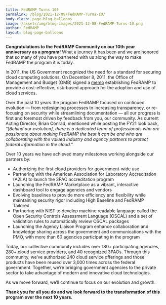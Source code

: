 ```yaml
---
title: FedRAMP Turns 10! 
permalink: /blog/2021-12-08/FedRAMP-Turns-10/
body-class: page-blog-balloons
image: /assets/img/blog-images/2021-12-08-FedRAMP-Turns-10.png
author: FedRAMP
layout: blog-page-balloons
---
```


**Congratulations to the FedRAMP Community on our 10th year anniversary as a program!** What a journey it has been and we are honored that so many of you have partnered with us along the way to make FedRAMP the program it is today. 

In 2011, the US Government recognized the need for a standard for securing cloud computing solutions. On December 8, 2011, the Office of Management and Budget (OMB) signed a [memo](https://www.fismacenter.com/fedrampmemo.pdf) establishing FedRAMP to provide a cost-effective, risk-based approach for the adoption and use of cloud services.  

Over the past 10 years the program FedRAMP focused on continued evolution — from redesigning processes to increasing transparency, or re-focusing on security while streamlining documentation — all our progress is first and foremost driven by feedback from you, our community. As current Acting Director, Brian Conrad, mentioned while posting the FY21 look back, *“[Behind our evolution], there is a dedicated team of professionals who are passionate about making FedRAMP the best it can be and who are collaborating with the valued industry and agency partners to protect federal information in the cloud.”*

Over 10 years we have achieved many milestones working alongside our partners by: 
- Authorizing the first cloud providers for government-wide use
- Partnering with the American Association for Laboratory Accreditation (A2LA) to launch the 3PAO accreditation program
- Launching the FedRAMP Marketplace as a vibrant, interactive dashboard tool to engage agencies and vendors
- Evolving baselines to provide more efficiency and flexibility while maintaining security rigor including High Baseline and FedRAMP Tailored
- Partnering with NIST to develop machine readable language called the Open Security Controls Assessment Language (OSCAL) and a set of validation rules to automatically review OSCAL packages
- Launching the Agency Liaison Program enhance collaboration and knowledge sharing across the government and communications with the PMO, with more than 60 agencies participating in the program

Today, our collective community includes over 180+ participating agencies, 280+ cloud service providers, and 40 recognized 3PAOs. Through this community, we’ve authorized 240 cloud service offerings and those products have been reused over 3,000 times across the federal government. Together, we’re bridging government agencies to the private sector to take advantage of modern and innovative cloud technologies.

As we move forward, we’ll continue to focus on our evolution and growth. 

**Thank you for all you do and we look forward to the transformation of this program over the next 10 years.**
